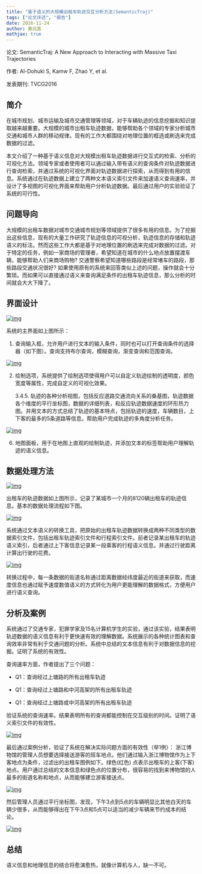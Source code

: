 ```yaml
---
title: "基于语义的大规模出租车轨迹交互分析方法(SemanticTraj)"
tags: ["论文评述", "报告"]
date: 2016-11-24
author: 黄兆嵩
mathjax: true
---
```


论文: SemanticTraj: A New Approach to Interacting with Massive Taxi Trajectories

作者: Al-Dohuki S, Kamw F, Zhao Y, et al.

发表期刊: TVCG2016



## 简介
在城市规划、城市运输及城市交通管理等领域，对于车辆轨迹的信息挖掘和知识提取越来越重要。大规模的城市出租车轨迹数据，能够帮助各个领域的专家分析城市交通和城市人群的移动规律。现有的工作大都围绕对地理位置的框选或刷选来完成数据的过滤。

本文介绍了一种基于语义信息对大规模出租车轨迹数据进行交互式的检索、分析的可视化方法。领域专家或者使用者可以通过输入带有语义的查询条件对轨迹数据进行查询检索，并通过系统的可视化界面对轨迹数据进行探索，从而得到有用的信息。系统通过在轨迹数据上建立了两种文本语义索引文件来加速语义查询速率，并设计了多视图的可视化界面来帮助用户分析轨迹数据。最后通过用户的实验验证了系统的可行性。

## 问题导向
大规模的出租车数据对城市交通城市规划等领域提供了很多有用的信息。为了挖掘出这些信息，现有的大量工作研究了轨迹信息的可视分析，轨迹信息的存储和轨迹语义的标注。然而这些工作大都是基于对地理位置的刷选来完成对数据的过滤。对于特定的任务，例如一家商场的管理者，希望知道在城市的什么地点放置摆渡车辆，能够帮助人们来商场购物? 交通警察希望知道哪些路段是经常堵车的路段，那些路段交通状况很好? 如果使用原有的系统来回答类似上述的问题，操作就会十分繁琐。而如果可以直接通过语义来查询满足条件的出租车轨迹信息，那么分析的时间就会大大下降了。



## 界面设计

[![img](http://www.cad.zju.edu.cn/home/vagblog/wp-content/uploads/2016/11/1.png)](http://www.cad.zju.edu.cn/home/vagblog/wp-content/uploads/2016/11/1.png)

系统的主界面如上图所示：

1. 查询输入框，允许用户进行文本的输入条件，同时也可以打开查询条件的选择器（如下图）。查询支持布尔查询，模糊查询，渐变查询和范围查询。

[![img](http://www.cad.zju.edu.cn/home/vagblog/wp-content/uploads/2016/11/2.png)](http://www.cad.zju.edu.cn/home/vagblog/wp-content/uploads/2016/11/2.png)

2. 绘制选项，系统提供了绘制选项使得用户可以自定义轨迹绘制的透明度，颜色宽度等属性，完成自定义的可视化效果。

   3.4.5. 轨迹的各种分析视图，包括反应道路交通流向关系的桑基图，轨迹数据各个维度的平行坐标图，数据的详细列表，和反应轨迹数据速度的环形热力图。并用文本的方式总结了轨迹的基本特点，包括轨迹的速度，车辆数目，上下客的最多的5条道路等信息。帮助用户完成轨迹的多角度分析任务。

[![img](http://www.cad.zju.edu.cn/home/vagblog/wp-content/uploads/2016/11/3.png)](http://www.cad.zju.edu.cn/home/vagblog/wp-content/uploads/2016/11/3.png)

6. 地图面板，用于在地图上直观的绘制轨迹，并添加文本的标签帮助用户理解轨迹的语义信息。

 

## 数据处理方法

[![img](http://www.cad.zju.edu.cn/home/vagblog/wp-content/uploads/2016/11/4.png)](http://www.cad.zju.edu.cn/home/vagblog/wp-content/uploads/2016/11/4.png)

出租车的轨迹数据如上图所示，记录了某城市一个月的8120辆出租车的轨迹信息。基本的数据处理流程如下图。

[![img](http://www.cad.zju.edu.cn/home/vagblog/wp-content/uploads/2016/11/5.png)](http://www.cad.zju.edu.cn/home/vagblog/wp-content/uploads/2016/11/5.png)

系统通过文本语义的转换工具，把原始的出租车轨迹数据转换成两种不同类型的数据索引文件，包括出租车轨迹索引文件和行程索引文件。前者记录某出租车的轨迹语义索引，后者通过上下客信息记录某一段乘客的行程语义信息。并通过行驶距离计算出行驶的花费。

[![img](http://www.cad.zju.edu.cn/home/vagblog/wp-content/uploads/2016/11/11.png)](http://www.cad.zju.edu.cn/home/vagblog/wp-content/uploads/2016/11/11.png)

转换过程中，每一条数据的街道名称通过距离数据经纬度最近的街道来获取，而速度信息也通过赋予速度数值语义的方式转化为用户更能理解的数据格式，方便用户进行语义查询。

 

## 分析及案例
系统通过了交通专家，犯罪学家及15名计算机学生的实验，通过该实验，结果表明轨迹数据的语义信息有利于更快速有效的理解数据。系统展示的各种统计图表和查询效率非常有利于交通问题的分析。系统中总结的文本信息有利于对数据信息的挖掘。证明了系统的有效性。

查询速率方面，作者提出了三个问题：
- Q1：查询经过上塘路的所有出租车轨迹

- Q1：查询经过上塘路和中河高架的所有出租车轨迹

- Q1：查询经过上塘路或中河高架的所有出租车轨迹

验证系统的查询速率。结果表明所有的查询都能控制在交互级别的时间。证明了语义索引文件的有效性。

[![img](http://www.cad.zju.edu.cn/home/vagblog/wp-content/uploads/2016/11/8.png)](http://www.cad.zju.edu.cn/home/vagblog/wp-content/uploads/2016/11/8.png)

最后通过案例分析，验证了系统在解决实际问题方面的有效性（举1例）：
浙江博物馆的管理人员想要选择接送游客的班车地点。他们通过输入浙江博物馆作为上下客地点为条件，过滤出的出租车图例如下。绿色(红色) 点表示出租车的上客(下客)地点。用户通过总结的文本信息和绿色点的位置分布，很容易的找到来博物馆的人最多的街道名称和地点，从而能够建立游客接送点。

[![img](http://www.cad.zju.edu.cn/home/vagblog/wp-content/uploads/2016/11/9.png)](http://www.cad.zju.edu.cn/home/vagblog/wp-content/uploads/2016/11/9.png)

然后管理人员通过平行坐标图，发现，下午3点到5点的车辆明显比其他白天的车辆少很多，从而能够得出在下午3点和5点可以适当的减少车辆来节约成本的结论。

[![img](http://www.cad.zju.edu.cn/home/vagblog/wp-content/uploads/2016/11/10.png)](http://www.cad.zju.edu.cn/home/vagblog/wp-content/uploads/2016/11/10.png)

 

## 总结
语义信息和地理信息的结合将愈演愈热，就像计算机与人，缺一不可。





